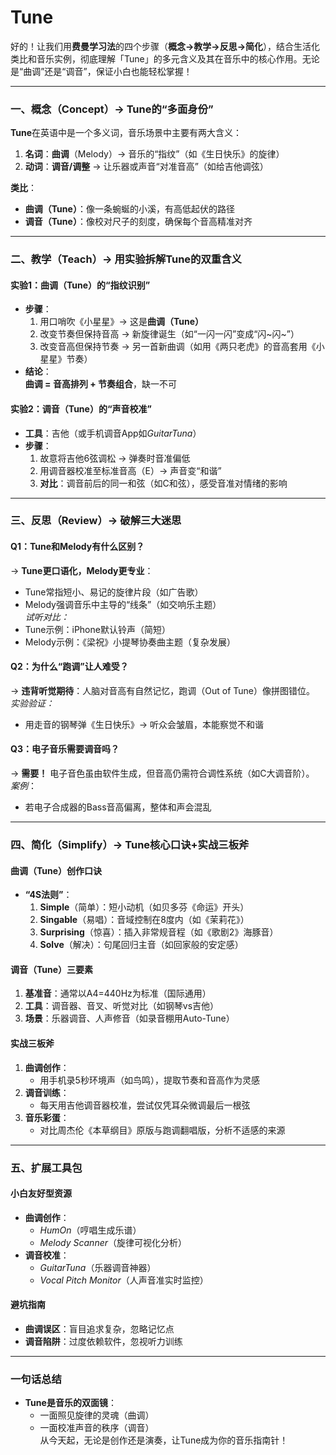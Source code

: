 # Tune

好的！让我们用**费曼学习法**的四个步骤（**概念→教学→反思→简化**），结合生活化类比和音乐实例，彻底理解「Tune」的多元含义及其在音乐中的核心作用。无论是“曲调”还是“调音”，保证小白也能轻松掌握！

---

### **一、概念（Concept）→ Tune的“多面身份”**
**Tune**在英语中是一个多义词，音乐场景中主要有两大含义：  
1. **名词**：**曲调**（Melody）→ 音乐的“指纹”（如《生日快乐》的旋律）  
2. **动词**：**调音/调整** → 让乐器或声音“对准音高”（如给吉他调弦）  

**类比**：  
- **曲调（Tune）**：像一条蜿蜒的小溪，有高低起伏的路径  
- **调音（Tune）**：像校对尺子的刻度，确保每个音高精准对齐  

---

### **二、教学（Teach）→ 用实验拆解Tune的双重含义**
#### **实验1：曲调（Tune）的“指纹识别”**
- **步骤**：  
  1. 用口哨吹《小星星》→ 这是**曲调（Tune）**  
  2. 改变节奏但保持音高 → 新旋律诞生（如“一闪一闪”变成“闪~闪~”）  
  3. 改变音高但保持节奏 → 另一首新曲调（如用《两只老虎》的音高套用《小星星》节奏）  
- **结论**：  
  **曲调 = 音高排列 + 节奏组合**，缺一不可  

#### **实验2：调音（Tune）的“声音校准”**
- **工具**：吉他（或手机调音App如*GuitarTuna*）  
- **步骤**：  
  1. 故意将吉他6弦调松 → 弹奏时音准偏低  
  2. 用调音器校准至标准音高（E）→ 声音变“和谐”  
  3. **对比**：调音前后的同一和弦（如C和弦），感受音准对情绪的影响  

---

### **三、反思（Review）→ 破解三大迷思**
#### **Q1：Tune和Melody有什么区别？**  
→ **Tune更口语化，Melody更专业**：  
- Tune常指短小、易记的旋律片段（如广告歌）  
- Melody强调音乐中主导的“线条”（如交响乐主题）  
*试听对比：*  
- Tune示例：iPhone默认铃声（简短）  
- Melody示例：《梁祝》小提琴协奏曲主题（复杂发展）  

#### **Q2：为什么“跑调”让人难受？**  
→ **违背听觉期待**：人脑对音高有自然记忆，跑调（Out of Tune）像拼图错位。  
*实验验证：*  
- 用走音的钢琴弹《生日快乐》→ 听众会皱眉，本能察觉不和谐  

#### **Q3：电子音乐需要调音吗？**  
→ **需要！** 电子音色虽由软件生成，但音高仍需符合调性系统（如C大调音阶）。  
*案例*：  
- 若电子合成器的Bass音高偏离，整体和声会混乱  

---

### **四、简化（Simplify）→ Tune核心口诀+实战三板斧**
#### **曲调（Tune）创作口诀**  
- **“4S法则”**：  
  1. **Simple**（简单）：短小动机（如贝多芬《命运》开头）  
  2. **Singable**（易唱）：音域控制在8度内（如《茉莉花》）  
  3. **Surprising**（惊喜）：插入非常规音程（如《歌剧2》海豚音）  
  4. **Solve**（解决）：句尾回归主音（如回家般的安定感）  

#### **调音（Tune）三要素**  
1. **基准音**：通常以A4=440Hz为标准（国际通用）  
2. **工具**：调音器、音叉、听觉对比（如钢琴vs吉他）  
3. **场景**：乐器调音、人声修音（如录音棚用Auto-Tune）  

#### **实战三板斧**  
1. **曲调创作**：  
   - 用手机录5秒环境声（如鸟鸣），提取节奏和音高作为灵感  
2. **调音训练**：  
   - 每天用吉他调音器校准，尝试仅凭耳朵微调最后一根弦  
3. **音乐彩蛋**：  
   - 对比周杰伦《本草纲目》原版与跑调翻唱版，分析不适感的来源  

---

### **五、扩展工具包**  
#### **小白友好型资源**  
- **曲调创作**：  
  - *HumOn*（哼唱生成乐谱）  
  - *Melody Scanner*（旋律可视化分析）  
- **调音校准**：  
  - *GuitarTuna*（乐器调音神器）  
  - *Vocal Pitch Monitor*（人声音准实时监控）  

#### **避坑指南**  
- **曲调误区**：盲目追求复杂，忽略记忆点  
- **调音陷阱**：过度依赖软件，忽视听力训练  

---

### **一句话总结**  
- **Tune是音乐的双面镜**：  
  - 一面照见旋律的灵魂（曲调）  
  - 一面校准声音的秩序（调音）  
  从今天起，无论是创作还是演奏，让Tune成为你的音乐指南针！